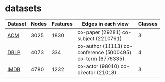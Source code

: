 # datasets

Dataset | Nodes | Features | Edges in each view | Classes
--- | --- | --- | --- | ---
[ACM](https://github.com/lunaelf/datasets/raw/main/ACM3025.zip) | 3025 | 1830 | co-paper (29281)  co-subject (2210761) | 3
[DBLP](https://github.com/lunaelf/datasets/raw/main/DBLP4057_GAT_with_idx.zip) | 4073 | 334 | co-author (11113)  co-conference (5000495)  co-term (6776335) | 4
[IMDB](https://github.com/lunaelf/datasets/raw/main/imdb5k.zip) | 4780 | 1232 | co-actor (98010)  co-director (21018) | 3
